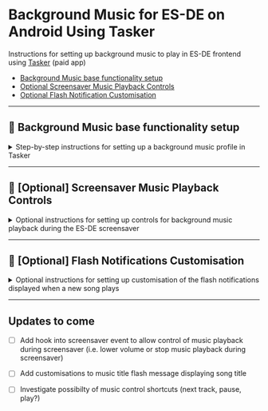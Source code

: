 # Background Music for ES-DE on Android Using Tasker

Instructions for setting up background music to play in ES-DE frontend using [Tasker](https://play.google.com/store/apps/details?id=net.dinglisch.android.taskerm&hl=en) (paid app)

- [Background Music base functionality setup](https://github.com/RobZombie9043/bgmusic-android-es-de/edit/main/README.md#background-music-base-functionality-setup)
- [Optional Screensaver Music Playback Controls](https://github.com/RobZombie9043/bgmusic-android-es-de/edit/main/README.md#optional-screensaver-controls)
- [Optional Flash Notification Customisation](https://github.com/RobZombie9043/bgmusic-android-es-de/blob/main/README.md#-optional-flash-notifications-customisation)

<hr/>

## 🎵 Background Music base functionality setup
<details>
<summary>Step-by-step instructions for setting up a background music profile in Tasker</summary>

<hr/>

A premade project file that can be imported in Tasker is available [here](https://github.com/RobZombie9043/bgmusic-android-es-de/blob/main/Resources/Background_Music.prj.xml). 

Below instructions detail how to create this profile from scratch.

> 💡 If it is the first time you are using Tasker it will likely prompt a number of times through the setup for permissions to complete the functionality required to do this. Follow the prompts when this happens to grant the appropriate permissions. 

<hr/>

### 1) Tap `+` to create new profile 
<img width="1920" height="1080" alt="Screenshot_20250817-074500" src="https://github.com/user-attachments/assets/dda1fef0-2fe0-4e6c-bbf3-26cd24fb79f5" />

<hr/>

### 2) Choose `Application`
<img width="1920" height="1080" alt="Screenshot_20250817-074504" src="https://github.com/user-attachments/assets/555de198-5748-40eb-89f0-a9414137c439" />

<hr/>

### 3) Choose `ES-DE`
<img width="1920" height="1080" alt="Screenshot_20250817-074510" src="https://github.com/user-attachments/assets/8bf417f5-476a-483b-8651-1293a91c2382" />

<hr/>

### 4) Tap `New Task +`
<img width="1920" height="1080" alt="Screenshot_20250817-074526" src="https://github.com/user-attachments/assets/d14d9daf-5e83-48ce-a55d-0a877493ca92" />

<hr/>

### 5) Type in name for new task - `Start Music`
<img width="1920" height="1080" alt="Screenshot_20250817-074555" src="https://github.com/user-attachments/assets/adc8ca29-2b36-4dec-8430-9f5c92be7caa" />

<hr/>

### 6) Tap `+` to add task and choose `Media`
<img width="1920" height="1080" alt="Screenshot_20250817-074608" src="https://github.com/user-attachments/assets/cb8382b9-8a20-4dec-b187-0951d18740ac" />

<hr/>

### 7) Choose `Music Play Dir`
<img width="1920" height="1080" alt="Screenshot_20250817-074618" src="https://github.com/user-attachments/assets/2491d657-5154-4f52-9d9a-d73ef8f58362" />

<hr/>

### 8) Tap `🔍` for adding directory
<img width="1920" height="1080" alt="Screenshot_20250817-074635" src="https://github.com/user-attachments/assets/341dc5ef-8a9e-4191-be47-45e492b92fcf" />

<hr/>

### 9) Choose the folder to use for storing Music
<img width="1920" height="1080" alt="Screenshot_20250817-074717" src="https://github.com/user-attachments/assets/f51f0f40-4f78-4a57-b645-8603971fc608" />
<img width="1920" height="1080" alt="Screenshot_20250817-074720" src="https://github.com/user-attachments/assets/76e18116-83cb-4f21-a3ad-88ed8a19962e" />

<hr/>

### 10) Tick `Audio Only` (only look for known audio file types), `Random` (randomise playlist each time), and `Flash` (flash message with song title)
<img width="1920" height="1080" alt="Screenshot_20250817-074751" src="https://github.com/user-attachments/assets/12e69e5a-16df-43f4-b3da-1aafdc80534f" />

<hr/>

### 11) Go back and then back again to get back to the Profile screen
<img width="1920" height="1080" alt="Screenshot_20250817-074757" src="https://github.com/user-attachments/assets/3cf4d27d-0b71-4db8-afc8-797e5933ec6c" />
<img width="1920" height="1080" alt="Screenshot_20250817-074804" src="https://github.com/user-attachments/assets/15cc6d88-8706-47dc-adff-6fc388a1860d" />

<hr/>

### 12) Long press on the `Start Music` task to bring up sub menu and choose `Add Exit Task <-`
<img width="1920" height="1080" alt="Screenshot_20250817-074808" src="https://github.com/user-attachments/assets/03456497-5503-4394-8fb8-24e416bd9ee6" />

<hr/>

### 13) Choose `New Task +`
<img width="1920" height="1080" alt="Screenshot_20250817-074812" src="https://github.com/user-attachments/assets/5f83c2c3-5b10-46b3-adf6-f0ae5681b56a" />

<hr/>

### 14) Type in name for new task - `Stop Music`
<img width="1920" height="1080" alt="Screenshot_20250817-074836" src="https://github.com/user-attachments/assets/fad732c8-4ee9-4370-bfe0-41d120fa8e8b" />

<hr/>

### 15) Tap `+` to add task
<img width="1920" height="1080" alt="Screenshot_20250817-074840" src="https://github.com/user-attachments/assets/63c62728-509a-4bee-ab10-a25bc0ade59c" />

<hr/>

### 16) Choose `Media`
<img width="1920" height="1080" alt="Screenshot_20250817-074848" src="https://github.com/user-attachments/assets/91277f54-c725-49b0-8258-546e09866455" />

<hr/>

### 17) Choose `Music Stop`
<img width="1920" height="1080" alt="Screenshot_20250817-074856" src="https://github.com/user-attachments/assets/1e43443f-6dee-46ff-bfb4-b0f508a21787" />

<hr/>

### 18) No further changes needed in this menu, go back and then back again to get back to the Profile screen
<img width="1920" height="1080" alt="Screenshot_20250817-074900" src="https://github.com/user-attachments/assets/f83fe9cc-5bbe-4dd9-8edd-2166d9370c5f" />
<img width="1920" height="1080" alt="Screenshot_20250817-074906" src="https://github.com/user-attachments/assets/956c40bf-6f9b-4925-bcc1-ae03f82e99bb" />

<hr/>

### 19) Long press on the `ES-DE` profile to bring up sub menu and choose `Add +`
<img width="1920" height="1080" alt="Screenshot_20250817-082508" src="https://github.com/user-attachments/assets/884c4d51-a717-40ff-b8ca-b46bb3de04b0" />

<hr/>

### 20) Choose `State`
<img width="1920" height="1080" alt="Screenshot_20250817-082516" src="https://github.com/user-attachments/assets/234883f6-ccc0-441d-92aa-41494fe91b4c" />

<hr/>

### 21) Choose `Display`
<img width="1920" height="1080" alt="Screenshot_20250817-082525" src="https://github.com/user-attachments/assets/78f65da1-3df8-4ed0-ac41-7838120a1df3" />

<hr/>

### 22) Choose `Display State`
<img width="1920" height="1080" alt="Screenshot_20250817-082529" src="https://github.com/user-attachments/assets/eaf4e56a-f8ef-485e-b863-a03b6ef06188" />

<hr/>

### 23) Change `Is` dropdown box from `Off` to `On` (this stops bg music from playing when device is put to sleep)
<img width="1920" height="1080" alt="Screenshot_20250817-082536" src="https://github.com/user-attachments/assets/bd61d740-a5a2-420d-873e-9500c5ba5b4e" />
<img width="1920" height="1080" alt="Screenshot_20250817-082540" src="https://github.com/user-attachments/assets/31a868ae-bf26-442c-a903-4d195f2f3582" />

<hr/>

### 24) Go back to the main profile screen and tap `✓` in top right of screen to confirm new tasks
<img width="1920" height="1080" alt="Screenshot_20250817-082544" src="https://github.com/user-attachments/assets/1ef90cf1-2e11-4908-b407-e262e0ac64e9" />

<hr/>

</details>

<hr/>

## 🎵 [Optional] Screensaver Music Playback Controls
<details>
<summary>Optional instructions for setting up controls for background music playback during the ES-DE screensaver</summary>

<hr/>

This is an optional set up to enable some more advanced control over the background music playback during the screensaver playing in ES-DE.

> 💡 This example will work through hooking in to the screensaver-start and screensaver-end events using ES-DE's custom event scripting functionality and pausing the playback of bg music during the screensaver and then playing music again when exiting the screensaver. Similar logic could be followed to lower the volume of music playback during the screensaver event etc.

### 1) Go in to ES-DE `Main Menu` -> `Other Settings` > `Enable Cutom Event Scripts` and toggle this on
<img width="1920" height="1080" alt="Screenshot_20250817-131527" src="https://github.com/user-attachments/assets/420b33f6-5b01-499a-af5c-2399b6f91544" />

<hr/>

### 2) Copy the script files from [here](https://github.com/RobZombie9043/bgmusic-android-es-de/tree/main/Resources/scripts) to the ~ES-DE\scripts folder
The resultant file structure should look like:
```
~ES-DE\
~ES-DE\scripts\
~ES-DE\scripts\screensaver-end\
~ES-DE\scripts\screensaver-end\screensaver-end.sh
~ES-DE\scripts\screensaver-start\
~ES-DE\scripts\screensaver-start\screensaver-start.sh
```

<hr/>

### 3) Steps to be detailed (WIP - pictures below, description to come)

<img width="1920" height="1080" alt="Screenshot_20250817-125857" src="https://github.com/user-attachments/assets/14fac6b0-46e7-4770-888f-b050050af8a4" />
<img width="1920" height="1080" alt="Screenshot_20250817-125906" src="https://github.com/user-attachments/assets/9e884fba-7015-4342-bb32-58ec8b5127ce" />
<img width="1920" height="1080" alt="Screenshot_20250817-125910" src="https://github.com/user-attachments/assets/b7e723f4-f4e5-46e5-93d1-71c769393f44" />
<img width="1920" height="1080" alt="Screenshot_20250817-125916" src="https://github.com/user-attachments/assets/21b06d72-4d17-43f9-b0d0-a892ab09a806" />
<img width="1920" height="1080" alt="Screenshot_20250817-130003" src="https://github.com/user-attachments/assets/42d95615-da60-461e-b917-b7a893a1945f" />
<img width="1920" height="1080" alt="Screenshot_20250817-130011" src="https://github.com/user-attachments/assets/6c4fd7f5-29b0-4751-a085-4a83cdd734bf" />
<img width="1920" height="1080" alt="Screenshot_20250817-130120" src="https://github.com/user-attachments/assets/279d8d45-88d7-497c-a5e3-e51779d582f1" />
<img width="1920" height="1080" alt="Screenshot_20250817-130136" src="https://github.com/user-attachments/assets/f664f562-495d-4d51-aef8-090488c4dfff" />
<img width="1920" height="1080" alt="Screenshot_20250817-130154" src="https://github.com/user-attachments/assets/0948cd67-10ac-4161-8052-d42783b1019e" />
<img width="1920" height="1080" alt="Screenshot_20250817-130234" src="https://github.com/user-attachments/assets/6bc524ec-d26c-496e-9887-946318977fa8" />
<img width="1920" height="1080" alt="Screenshot_20250817-130241" src="https://github.com/user-attachments/assets/554c5585-bb2f-4c1b-954b-b1cfd12c5590" />
<img width="1920" height="1080" alt="Screenshot_20250817-130354" src="https://github.com/user-attachments/assets/4a54dba8-60fc-4eed-a1b1-18d586b8d11e" />
<img width="1920" height="1080" alt="Screenshot_20250817-130401" src="https://github.com/user-attachments/assets/8de99458-d766-40a9-85ba-30804e9e9b38" />
<img width="1920" height="1080" alt="Screenshot_20250817-130425" src="https://github.com/user-attachments/assets/52dd8a5b-0abc-4a34-a7d5-0a080a25c508" />
<img width="1920" height="1080" alt="Screenshot_20250817-130448" src="https://github.com/user-attachments/assets/27c08afa-3306-4d8d-aabf-d96fd5339a49" />
<img width="1920" height="1080" alt="Screenshot_20250817-130518" src="https://github.com/user-attachments/assets/7282e2fa-7bff-4520-867d-ed1dfb407cd2" />
<img width="1920" height="1080" alt="Screenshot_20250817-130528" src="https://github.com/user-attachments/assets/85e93d3c-8ab4-4ec6-acda-fe2386891601" />
<img width="1920" height="1080" alt="Screenshot_20250817-130534" src="https://github.com/user-attachments/assets/36e060e8-1518-44c7-8652-54c24c5cec1f" />
<img width="1920" height="1080" alt="Screenshot_20250817-130541" src="https://github.com/user-attachments/assets/e858222f-575e-4e41-bbe0-9f2cf7bc456f" />
<img width="1920" height="1080" alt="Screenshot_20250817-130555" src="https://github.com/user-attachments/assets/435ea00f-b6da-4b1e-a370-881cc5ee5cd4" />
<img width="1920" height="1080" alt="Screenshot_20250817-130600" src="https://github.com/user-attachments/assets/6541955f-506f-4a89-825f-03ef5873f995" />
<img width="1920" height="1080" alt="Screenshot_20250817-130604" src="https://github.com/user-attachments/assets/debb257b-7f08-441d-867d-7f6b426203d2" />
<img width="1920" height="1080" alt="Screenshot_20250817-130632" src="https://github.com/user-attachments/assets/6a968c1e-535b-472a-8edd-e557987241e2" />
<img width="1920" height="1080" alt="Screenshot_20250817-130644" src="https://github.com/user-attachments/assets/1b957d92-31a1-45cc-bbe9-85cf5ebed063" />
<img width="1920" height="1080" alt="Screenshot_20250817-130657" src="https://github.com/user-attachments/assets/f0fe2367-a6b1-4bbf-8fcc-a4fcfdb521c8" />
<img width="1920" height="1080" alt="Screenshot_20250817-130702" src="https://github.com/user-attachments/assets/d905e6bd-4eb2-47bf-82f3-c7c8fae9e68c" />
<img width="1920" height="1080" alt="Screenshot_20250817-130709" src="https://github.com/user-attachments/assets/15117d10-7159-4209-9223-31b7709ef907" />
<img width="1920" height="1080" alt="Screenshot_20250817-130722" src="https://github.com/user-attachments/assets/1c11eedb-d4e6-4f24-b60b-97f40c8187b4" />


</details>

<hr/>

## 🎵 [Optional] Flash Notifications Customisation
<details>
<summary>Optional instructions for setting up customisation of the flash notifications displayed when a new song plays</summary>

### Instructions to be detailed (WIP)
</details>

<hr/>

## Updates to come
- [ ] Add hook into screensaver event to allow control of music playback during screensaver (i.e. lower volume or stop music playback during screensaver)
- [ ] Add customisations to music title flash message displaying song title
- [ ] Investigate possibilty of music control shortcuts (next track, pause, play?)


